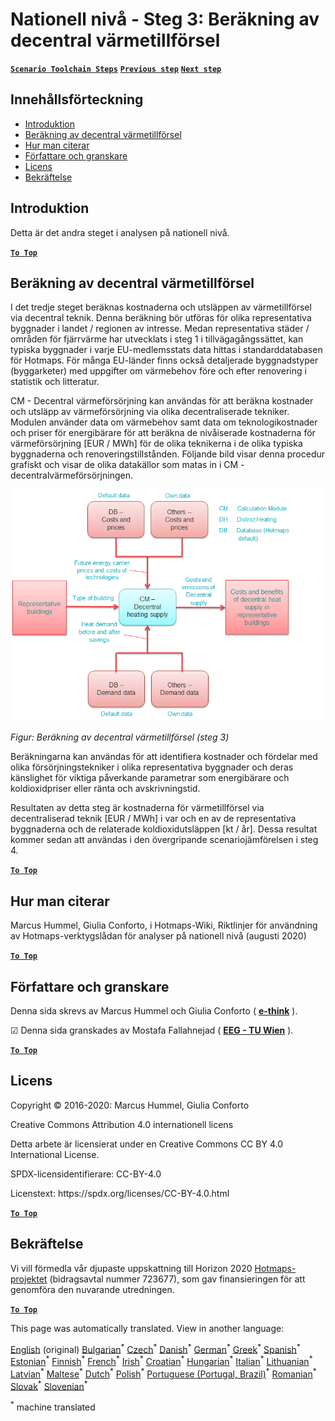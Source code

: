 <h1><a class="anchor" id="national-level---step-3--calculation-of-decentral-heat-supply" href="#national-level---step-3--calculation-of-decentral-heat-supply"><i class="fa fa-link"></i></a>Nationell nivå - Steg 3: Beräkning av decentral värmetillförsel</h1><p> <a href="guide-national-level-comprehensive-assessment-eed#part-iii-analysis-of-the-economic-potential-for-efficiency-in-heating-and-cooling_different-steps"><strong><code>Scenario Toolchain Steps</code></strong></a> <a href="Step-2-Costs-and-potentials-for-district-heating-in-representative-regions-or-cities"><strong><code>Previous step</code></strong></a> <a href="Step-4-Comparison-of-results-for-different-scenarios"><strong><code>Next step</code></strong></a></p><h2><a class="anchor" id="table-of-contents" href="#table-of-contents"><i class="fa fa-link"></i></a> Innehållsförteckning</h2><ul><li> <a href="#introduction">Introduktion</a></li><li> <a href="#calculation-of-decentral-heat-supply">Beräkning av decentral värmetillförsel</a></li><li> <a href="#how-to-cite">Hur man citerar</a></li><li> <a href="#authors-and-reviewers">Författare och granskare</a></li><li> <a href="#license">Licens</a></li><li> <a href="#acknowledgement">Bekräftelse</a></li></ul><h2><a class="anchor" id="introduction" href="#introduction"><i class="fa fa-link"></i></a> Introduktion</h2><p> Detta är det andra steget i analysen på nationell nivå.</p><p><ins> <code><strong><a href="#table-of-contents">To Top</a></strong></code></ins></p><h2><a class="anchor" id="calculation-of-decentral-heat-supply" href="#calculation-of-decentral-heat-supply"><i class="fa fa-link"></i></a> Beräkning av decentral värmetillförsel</h2><p> I det tredje steget beräknas kostnaderna och utsläppen av värmetillförsel via decentral teknik. Denna beräkning bör utföras för olika representativa byggnader i landet / regionen av intresse. Medan representativa städer / områden för fjärrvärme har utvecklats i steg 1 i tillvägagångssättet, kan typiska byggnader i varje EU-medlemsstats data hittas i standarddatabasen för Hotmaps. För många EU-länder finns också detaljerade byggnadstyper (byggarketer) med uppgifter om värmebehov före och efter renovering i statistik och litteratur.</p><p> CM - Decentral värmeförsörjning kan användas för att beräkna kostnader och utsläpp av värmeförsörjning via olika decentraliserade tekniker. Modulen använder data om värmebehov samt data om teknologikostnader och priser för energibärare för att beräkna de nivåiserade kostnaderna för värmeförsörjning [EUR / MWh] för de olika teknikerna i de olika typiska byggnaderna och renoveringstillstånden. Följande bild visar denna procedur grafiskt och visar de olika datakällor som matas in i CM - decentralvärmeförsörjningen.</p><img alt="" src="../images/Hotmaps_ApproachNational_Step3.png"/><p> <em>Figur: Beräkning av decentral värmetillförsel (steg 3)</em></p><p> Beräkningarna kan användas för att identifiera kostnader och fördelar med olika försörjningstekniker i olika representativa byggnader och deras känslighet för viktiga påverkande parametrar som energibärare och koldioxidpriser eller ränta och avskrivningstid.</p><p> Resultaten av detta steg är kostnaderna för värmetillförsel via decentraliserad teknik [EUR / MWh] i var och en av de representativa byggnaderna och de relaterade koldioxidutsläppen [kt / år]. Dessa resultat kommer sedan att användas i den övergripande scenariojämförelsen i steg 4.</p><p><ins> <code><strong><a href="#table-of-contents">To Top</a></strong></code></ins></p><h2><a class="anchor" id="how-to-cite" href="#how-to-cite"><i class="fa fa-link"></i></a> Hur man citerar</h2><p> Marcus Hummel, Giulia Conforto, i Hotmaps-Wiki, Riktlinjer för användning av Hotmaps-verktygslådan för analyser på nationell nivå (augusti 2020)</p><p><ins> <code><strong><a href="#table-of-contents">To Top</a></strong></code></ins></p><h2><a class="anchor" id="authors-and-reviewers" href="#authors-and-reviewers"><i class="fa fa-link"></i></a> Författare och granskare</h2><p> Denna sida skrevs av Marcus Hummel och Giulia Conforto ( <strong><a href="https://e-think.ac.at">e-think</a></strong> ).</p><p> ☑ Denna sida granskades av Mostafa Fallahnejad ( <strong><a href="https://eeg.tuwien.ac.at/">EEG - TU Wien</a></strong> ).</p><p> <a href="#table-of-contents"><strong><code>To Top</code></strong></a></p><h2><a class="anchor" id="license" href="#license"><i class="fa fa-link"></i></a> Licens</h2><p> Copyright © 2016-2020: Marcus Hummel, Giulia Conforto</p><p> Creative Commons Attribution 4.0 internationell licens</p><p> Detta arbete är licensierat under en Creative Commons CC BY 4.0 International License.</p><p> SPDX-licensidentifierare: CC-BY-4.0</p><p> Licenstext: https://spdx.org/licenses/CC-BY-4.0.html</p><p><ins> <code><strong><a href="#table-of-contents">To Top</a></strong></code></ins></p><h2><a class="anchor" id="acknowledgement" href="#acknowledgement"><i class="fa fa-link"></i></a> Bekräftelse</h2><p> Vi vill förmedla vår djupaste uppskattning till Horizon 2020 <a href="https://www.hotmaps-project.eu">Hotmaps-projektet</a> (bidragsavtal nummer 723677), som gav finansieringen för att genomföra den nuvarande utredningen.</p><p><ins> <code><strong><a href="#table-of-contents">To Top</a></strong></code></ins></p>
<!--- THIS IS A SUPER UNIQUE IDENTIFIER -->

This page was automatically translated. View in another language:

[English](../en/Step-3-Calculation-of-decentral-heat-supply) (original) [Bulgarian](../bg/Step-3-Calculation-of-decentral-heat-supply)<sup>\*</sup> [Czech](../cs/Step-3-Calculation-of-decentral-heat-supply)<sup>\*</sup> [Danish](../da/Step-3-Calculation-of-decentral-heat-supply)<sup>\*</sup> [German](../de/Step-3-Calculation-of-decentral-heat-supply)<sup>\*</sup> [Greek](../el/Step-3-Calculation-of-decentral-heat-supply)<sup>\*</sup> [Spanish](../es/Step-3-Calculation-of-decentral-heat-supply)<sup>\*</sup> [Estonian](../et/Step-3-Calculation-of-decentral-heat-supply)<sup>\*</sup> [Finnish](../fi/Step-3-Calculation-of-decentral-heat-supply)<sup>\*</sup> [French](../fr/Step-3-Calculation-of-decentral-heat-supply)<sup>\*</sup> [Irish](../ga/Step-3-Calculation-of-decentral-heat-supply)<sup>\*</sup> [Croatian](../hr/Step-3-Calculation-of-decentral-heat-supply)<sup>\*</sup> [Hungarian](../hu/Step-3-Calculation-of-decentral-heat-supply)<sup>\*</sup> [Italian](../it/Step-3-Calculation-of-decentral-heat-supply)<sup>\*</sup> [Lithuanian](../lt/Step-3-Calculation-of-decentral-heat-supply)<sup>\*</sup> [Latvian](../lv/Step-3-Calculation-of-decentral-heat-supply)<sup>\*</sup> [Maltese](../mt/Step-3-Calculation-of-decentral-heat-supply)<sup>\*</sup> [Dutch](../nl/Step-3-Calculation-of-decentral-heat-supply)<sup>\*</sup> [Polish](../pl/Step-3-Calculation-of-decentral-heat-supply)<sup>\*</sup> [Portuguese (Portugal, Brazil)](../pt/Step-3-Calculation-of-decentral-heat-supply)<sup>\*</sup> [Romanian](../ro/Step-3-Calculation-of-decentral-heat-supply)<sup>\*</sup> [Slovak](../sk/Step-3-Calculation-of-decentral-heat-supply)<sup>\*</sup> [Slovenian](../sl/Step-3-Calculation-of-decentral-heat-supply)<sup>\*</sup>  

<sup>\*</sup> machine translated
